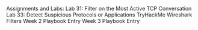 Assignments and Labs: 
Lab 31: Filter on the Most Active TCP Conversation 
Lab 33: Detect Suspicious Protocols or Applications 
TryHackMe Wireshark Filters 
Week 2 Playbook Entry 
 Week 3 Playbook Entry
